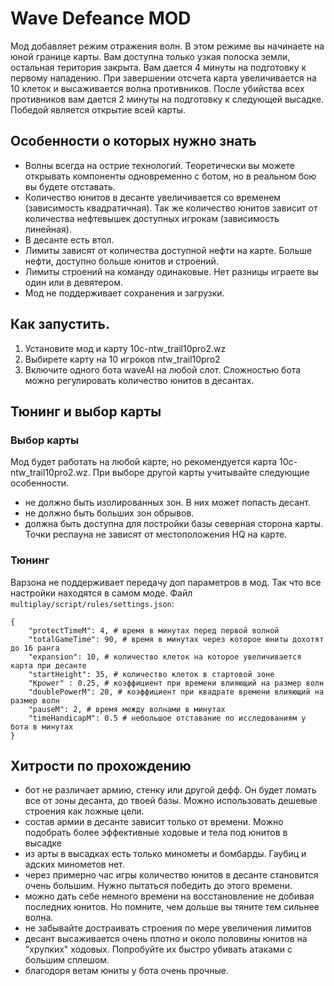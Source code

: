 # Wave Defeance MOD
Мод добавляет режим отражения волн.
В этом режиме вы начинаете на юной границе карты. Вам доступна только узкая полоска земли, остальная територия закрыта. Вам дается 4 минуты на подготовку к первому нападению.
При завершении отсчета карта увеличивается на 10 клеток и высаживается волна противников. После убийства всех противников вам дается 2 минуты на подготовку к следующей высадке.
Победой является открытие всей карты.

## Особенности о которых нужно знать
- Волны всегда на острие технологий. Теоретически вы можете открывать компоненты одновременно с ботом, но в реальном бою вы будете отставать.
- Количество юнитов в десанте увеличивается со временем (зависимость квадратичная). Так же количество юнитов зависит от количества нефтевышек доступных игрокам (зависимость линейная).
- В десанте есть втол.
- Лимиты зависят от количества доступной нефти на карте. Больше нефти, доступно больше юнитов и строений.
- Лимиты строений на команду одинаковые. Нет разницы играете вы один или в девятером.
- Мод не поддерживает сохранения и загрузки.

## Как запустить.
1. Установите мод  и карту 10c-ntw_trail10pro2.wz
2. Выбирете карту на 10 игроков ntw_trail10pro2
3. Включите одного бота waveAI на любой слот. Сложностью бота можно регулировать количество юнитов в десантах.

## Тюнинг и выбор карты

### Выбор карты
Мод будет работать на любой карте, но рекомендуется карта 10c-ntw_trail10pro2.wz.
При выборе другой карты учитывайте следующие особенности.
- не должно быть изолированных зон. В них может попасть десант.
- не должно быть больших зон обрывов.
- должна быть доступна для постройки базы северная сторона карты. Точки респауна не зависят от местоположения HQ на карте.

### Тюнинг
Варзона не поддерживает передачу доп параметров в мод. Так что все настройки находятся в самом моде.
Файл `multiplay/script/rules/settings.json`:

```text
{
	"protectTimeM": 4, # время в минутах перед первой волной
	"totalGameTime": 90, # время в минутах через которое юниты дохотят до 16 ранга
	"expansion": 10, # количество клеток на которое увеличивается карта при десанте
	"startHeight": 35, # количество клеток в стартовой зоне
	"Kpower" : 0.25, # коэффициент при времени влияющий на размер волн
	"doublePowerM": 20, # коэффициент при квадрате времени влияющий на размер волн
	"pauseM": 2, # время между волнами в минутах
	"timeHandicapM": 0.5 # небольшое отставание по исследованиям у бота в минутах
}
```

## Хитрости по прохождению

- бот не различает армию, стенку или другой дефф. Он будет ломать все от зоны десанта, до твоей базы. Можно использовать дешевые строения как ложные цели.
- состав армии в десанте зависит только от времени. Можно подобрать более эффективные ходовые и тела под юнитов в высадке
- из арты в высадках есть только минометы и бомбарды. Гаубиц и адских минометов нет.
- через примерно час игры количество юнитов в десанте становится очень большим. Нужно пытаться победить до этого времени.
- можно дать себе немного времени на восстановление не добивая последних юнитов. Но помните, чем дольше вы тяните тем сильнее волна.
- не забывайте достраивать строения по мере увеличения лимитов
- десант высаживается очень плотно и около половины юнитов на "хрупких" ходовых. Попробуйте их быстро убивать атаками с большим сплешом.
- благодоря ветам юниты у бота очень прочные.

